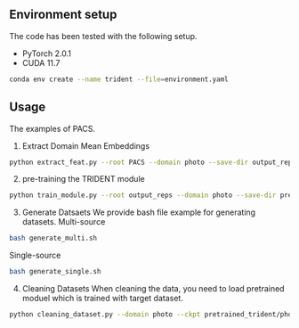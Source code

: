 ## Environment setup
The code has been tested with the following setup.

- PyTorch 2.0.1
- CUDA 11.7

```bash
conda env create --name trident --file=environment.yaml
```

## Usage
The examples of PACS.

1. Extract Domain Mean Embeddings

```bash
python extract_feat.py --root PACS --domain photo --save-dir output_reps --device="cuda:0"
```

2. pre-training the TRIDENT module

```bash
python train_module.py --root output_reps --domain photo --save-dir pretrained_trident --device="cuda:0"
```

3. Generate Datsaets
We provide bash file example for generating datasets.
Multi-source 

```bash
bash generate_multi.sh
```
Single-source

```bash
bash generate_single.sh
```
4. Cleaning Datasets
When cleaning the data, you need to load pretrained moduel which is trained with target dataset.

```bash
python cleaning_dataset.py --domain photo --ckpt pretrained_trident/photo_trident.pt --data-dir output_trident/SDG --save-dir output_trident_cleaned --reps-root output_reps
```
